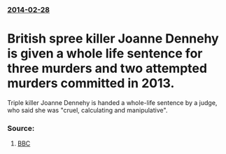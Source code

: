 ### [2014-02-28](/news/2014/02/28/index.md)

# British spree killer Joanne Dennehy is given a whole life sentence for three murders and two attempted murders committed in 2013. 

Triple killer Joanne Dennehy is handed a whole-life sentence by a judge, who said she was &quot;cruel, calculating and manipulative&quot;.


### Source:

1. [BBC](http://www.bbc.co.uk/news/uk-england-26389479)
